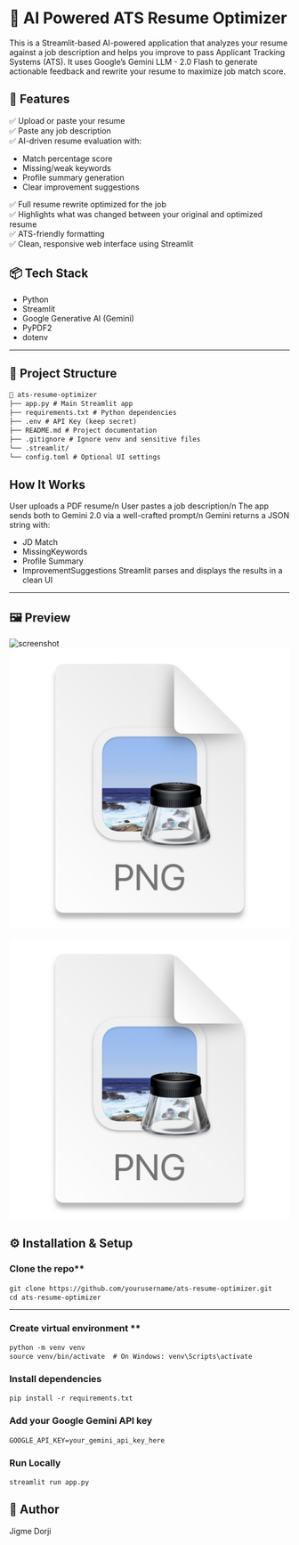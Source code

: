 # 🧠 AI Powered ATS Resume Optimizer

This is a Streamlit-based AI-powered application that analyzes your resume against a job description and helps you improve to pass Applicant Tracking Systems (ATS). It uses Google’s Gemini LLM - 2.0 Flash to generate actionable feedback and rewrite your resume to maximize job match score.

## 🚀 Features

✅ Upload or paste your resume  
✅ Paste any job description  
✅ AI-driven resume evaluation with:
- Match percentage score
- Missing/weak keywords
- Profile summary generation
- Clear improvement suggestions 

✅ Full resume rewrite optimized for the job  
✅ Highlights what was changed between your original and optimized resume  
✅ ATS-friendly formatting  
✅ Clean, responsive web interface using Streamlit  


## 📦 Tech Stack

- Python
- Streamlit
- Google Generative AI (Gemini)
- PyPDF2
- dotenv

---

## 📁 Project Structure

```
📁 ats-resume-optimizer
├── app.py # Main Streamlit app
├── requirements.txt # Python dependencies
├── .env # API Key (keep secret)
├── README.md # Project documentation
├── .gitignore # Ignore venv and sensitive files
└── .streamlit/
└── config.toml # Optional UI settings
```

## How It Works

User uploads a PDF resume/n
User pastes a job description/n
The app sends both to Gemini 2.0 via a well-crafted prompt/n
Gemini returns a JSON string with:
- JD Match
- MissingKeywords
- Profile Summary
- ImprovementSuggestions
Streamlit parses and displays the results in a clean UI

---

## 🖼️ Preview

![screenshot](./FrontendUI.png)
![](2025-07-12-13-35-35.png)

![screenshot](2025-07-12-13-35-35.png)


## ⚙️ Installation & Setup

### Clone the repo**
```
git clone https://github.com/yourusername/ats-resume-optimizer.git
cd ats-resume-optimizer
```
---

### Create virtual environment **
```
python -m venv venv
source venv/bin/activate  # On Windows: venv\Scripts\activate
```

### Install dependencies
```
pip install -r requirements.txt
```

### Add your Google Gemini API key
```
GOOGLE_API_KEY=your_gemini_api_key_here
```

### Run Locally
```
streamlit run app.py
```

## 🙋 Author

Jigme Dorji
